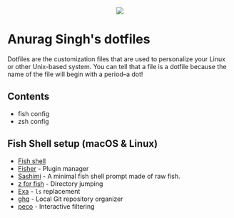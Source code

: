 <p align="center">
<img src="hhttps://github.com/ashleymavericks/dotfiles-public/blob/main/images/cover.png" />
</p>

# Anurag Singh's dotfiles
Dotfiles are the customization files that are used to personalize your Linux or other Unix-based system.  You can tell that a file is a dotfile because the name of the file will begin with a period–a dot!

## Contents

- fish config
- zsh config

## Fish Shell setup (macOS & Linux)

- [Fish shell](https://fishshell.com/)
- [Fisher](https://github.com/jorgebucaran/fisher) - Plugin manager
- [Sashimi](https://github.com/isacikgoz/sashimi) - A minimal fish shell prompt made of raw fish.
- [z for fish](https://github.com/jethrokuan/z) - Directory jumping
- [Exa](https://the.exa.website/) - `ls` replacement
- [ghq](https://github.com/x-motemen/ghq) - Local Git repository organizer
- [peco](https://github.com/peco/peco) - Interactive filtering
